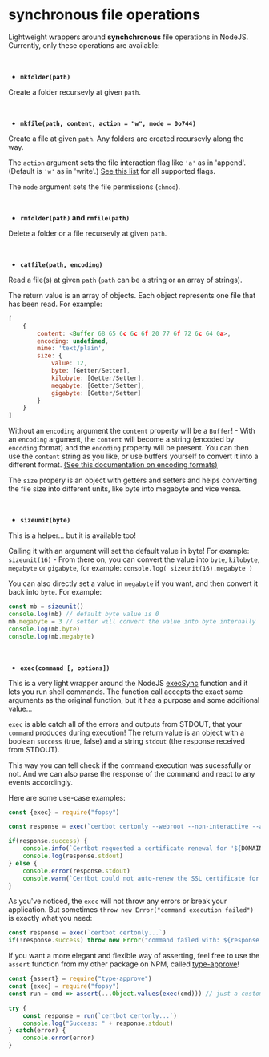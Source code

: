 # synchronous file operations

Lightweight wrappers around **synchchronous** file operations in NodeJS. Currently, only these operations are available:


<br>

- **`mkfolder(path)`**

Create a folder recursevly at given `path`.


<br>

- **`mkfile(path, content, action = "w", mode = 0o744)`**

Create a file at given `path`. Any folders are created recursevly along the way.

The `action` argument sets the file interaction flag like `'a'` as in 'append'. (Default is `'w'` as in 'write'.) [See this list](https://nodejs.org/api/fs.html#file-system-flags) for all supported flags.

The `mode` argument sets the file permissions (`chmod`).


<br>

- **`rmfolder(path)` and `rmfile(path)`**

Delete a folder or a file recursevly at given `path`.


<br>

- **`catfile(path, encoding)`**

Read a file(s) at given `path` (`path` can be a string or an array of strings).

The return value is an array of objects. Each object represents one file that has been read. For example:

```js
[
    {
        content: <Buffer 68 65 6c 6c 6f 20 77 6f 72 6c 64 0a>,
        encoding: undefined,
        mime: 'text/plain',
        size: {
            value: 12,
            byte: [Getter/Setter],
            kilobyte: [Getter/Setter],
            megabyte: [Getter/Setter],
            gigabyte: [Getter/Setter]
        }
    }
]
```

Without an `encoding` argument the `content` property will be a `Buffer`! - With an `encoding` argument, the `content` will become a string (encoded by `encoding` format) and the `encoding` property will be present. You can then use the `content` string as you like, or use buffers yourself to convert it into a different format. [(See this documentation on encoding formats)](https://nodejs.org/docs/latest/api/buffer.html#buffers-and-character-encodings)

The `size` propery is an object with getters and setters and helps converting the file size into different units, like byte into megabyte and vice versa.


<br>

- **`sizeunit(byte)`**

This is a helper... but it is available too!

Calling it with an argument will set the default value in byte! For example: `sizeunit(16)` - From there on, you can convert the value into `byte`, `kilobyte`, `megabyte` or `gigabyte`, for example: `console.log( sizeunit(16).megabyte )`

You can also directly set a value in `megabyte` if you want, and then convert it back into `byte`. For example:

```js
const mb = sizeunit()
console.log(mb) // default byte value is 0
mb.megabyte = 3 // setter will convert the value into byte internally
console.log(mb.byte)
console.log(mb.megabyte)
```


<br>

- **`exec(command [, options])`**

This is a very light wrapper around the NodeJS [execSync](https://nodejs.org/api/child_process.html#child_processexecsynccommand-options) function and it lets you run shell commands. The function call accepts the exact same arguments as the original function, but it has a purpose and some additional value...

`exec` is able catch all of the errors and outputs from STDOUT, that your `command` produces during execution! The return value is an object with a boolean `success` (true, false) and a string `stdout` (the response received from STDOUT).

This way you can tell check if the command execution was sucessfully or not. And we can also parse the response of the command and react to any events accordingly.

Here are some use-case examples:

```js
const {exec} = require("fopsy")

const response = exec(`certbot certonly --webroot --non-interactive --agree-tos -m ${EMAIL} -w '${CHALLENGE_SAVEDIR}' -d ${DOMAIN} --work-dir '${ROOTPATH}' --deploy-hook '${RENEW_CALLBACK}'`)

if(response.success) {
    console.info(`Certbot requested a certificate renewal for '${DOMAIN}'. Server will be reloaded after the cert update.`)
    console.log(response.stdout)
} else {
    console.error(response.stdout)
    console.warn(`Certbot could not auto-renew the SSL certificate for '${DOMAIN}'! Please inspect the server logs and resolve this issues manually!`)
}
```

As you've noticed, the `exec` will not throw any errors or break your application. But sometimes `throw new Error("command execution failed")` is exactly what you need:

```js
const response = exec(`certbot certonly...`)
if(!response.success) throw new Error("command failed with: ${response.stdout}")
```

If you want a more elegant and flexible way of asserting, feel free to use the `assert` function from my other package on NPM, called [type-approve](https://www.npmjs.com/package/type-approve)!

```js
const {assert} = require("type-approve")
const {exec} = require("fopsy")
const run = cmd => assert(...Object.values(exec(cmd))) // just a custom shortcut to calling assert with condition and message arguments

try {
    const response = run(`certbot certonly...`)
    console.log("Success: " + response.stdout)
} catch(error) {
    console.error(error)
}
```
